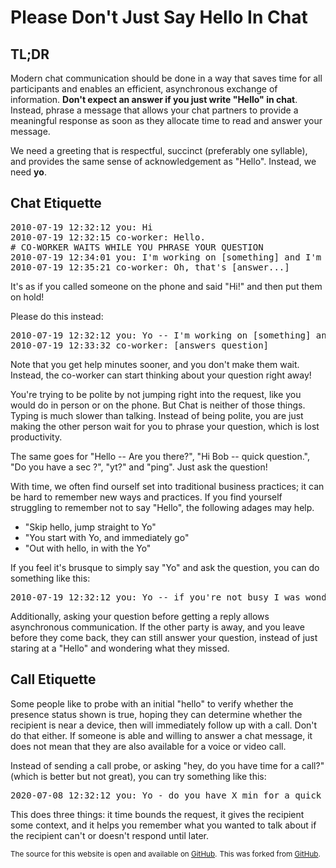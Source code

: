 # Please Don't Just Say Hello In Chat

## TL;DR

Modern chat communication should be done in a way that saves time for all
participants and enables an efficient, asynchronous exchange of information.
**Don't expect an answer if you just write "Hello" in chat**. Instead, phrase a
message that allows your chat partners to provide a meaningful response as soon
as they allocate time to read and answer your message.

We need a greeting that is respectful, succinct (preferably one syllable), and
provides the same sense of acknowledgement as "Hello". Instead, we need **yo**.

## Chat Etiquette

<pre>
2010-07-19 12:32:12 you: Hi
2010-07-19 12:32:15 co-worker: Hello.
# CO-WORKER WAITS WHILE YOU PHRASE YOUR QUESTION
2010-07-19 12:34:01 you: I'm working on [something] and I'm trying to do [etc...]
2010-07-19 12:35:21 co-worker: Oh, that's [answer...]
</pre>

It's as if you called someone on the phone and said "Hi!" and then put them on
hold!

Please do this instead:

<pre>
2010-07-19 12:32:12 you: Yo -- I'm working on [something] and I'm trying to do [etc...]
2010-07-19 12:33:32 co-worker: [answers question]
</pre>

Note that you get help minutes sooner, and you don't make them wait. Instead,
the co-worker can start thinking about your question right away!

You're trying to be polite by not jumping right into the request, like you
would do in person or on the phone. But Chat is neither of those things. Typing
is much slower than talking. Instead of being polite, you are just making the
other person wait for you to phrase your question, which is lost productivity.

The same goes for "Hello -- Are you there?", "Hi Bob -- quick question.", "Do
you have a sec ?", "yt?" and "ping". Just ask the question!

With time, we often find ourself set into traditional business practices; it can
be hard to remember new ways and practices. If you find yourself struggling to 
remember not to say "Hello", the following adages may help.
- "Skip hello, jump straight to Yo"
- "You start with Yo, and immediately go"
- "Out with hello, in with the Yo"

If you feel it's brusque to simply say "Yo" and ask the question, you can do
something like this:

<pre>
2010-07-19 12:32:12 you: Yo -- if you're not busy I was wondering if I could ask a question. I'm working on [something] and I'm trying to do [etc...]
</pre>

Additionally, asking your question before getting a reply allows asynchronous
communication. If the other party is away, and you leave before they come back,
they can still answer your question, instead of just staring at a "Hello" and
wondering what they missed.

## Call Etiquette

Some people like to probe with an initial "hello" to verify whether the
presence status shown is true, hoping they can determine whether the recipient
is near a device, then will immediately follow up with a call. Don't do that
either. If someone is able and willing to answer a chat message, it does not
mean that they are also available for a voice or video call.

Instead of sending a call probe, or asking "hey, do you have time for a call?"
(which is better but not great), you can try something like this:

<pre>
2020-07-08 12:32:12 you: Yo - do you have X min for a quick call to talk about XYZ? [etc...]
</pre>

This does three things: it time bounds the request, it gives the recipient some
context, and it helps you remember what you wanted to talk about if the
recipient can't or doesn't respond until later.

<sup>The source for this website is open and available on [GitHub](https://github.com/ktvng/yohello).</sup>
<sup>This was forked from [GitHub](https://github.com/sbmueller/nohello).</sup>
